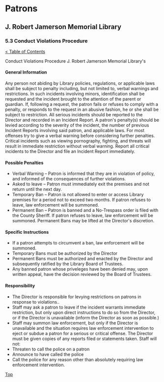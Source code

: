 [0]: ../README.md
[5.3]: conduct-violations-procedure.md

# Patrons
## J. Robert Jamerson Memorial Library
### 5.3 Conduct Violations Procedure
[< Table of Contents][0]

Conduct Violations Procedure
J. Robert Jamerson Memorial Library's

#### General Information
Any person not abiding by Library policies, regulations, or applicable laws shall be subject to penalty including, but not limited to, verbal warnings and restrictions. In such incidents involving minors, identification shall be requested and the incident brought to the attention of the parent or guardian. If, following a request, the patron fails or refuses to comply with a penalty, or responds to the request in an abusive fashion, he or she shall be subject to restriction. All serious incidents should be reported to the Director and recorded in an Incident Report. A patron's penalty(s) should be levied according to the severity of the incident, the number of previous Incident Reports involving said patron, and applicable laws. For most offenses try to give a verbal warning before considering further penalties. Critical incidents such as viewing pornography, fighting, and threats will result in immediate restriction without verbal warning. Report all critical incidents to the Director and file an Incident Report immediately.

#### Possible Penalties
* Verbal Warning – Patron is informed that they are in violation of policy, and informed of the consequences of further violations.
* Asked to leave – Patron must immediately exit the premises and not return until the next day.
* Temporary Ban – Patron is not allowed to enter or access Library premises for a period not to exceed two months. If patron refuses to leave, law enforcement will be summoned.
* Permanent Ban – Patron is banned and a No-Trespass order is filed with the County Sheriff.  If patron refuses to leave, law enforcement will be summoned. Permanent Bans may be lifted at the Director's discretion.

#### Specific Instructions
* If a patron attempts to circumvent a ban, law enforcement will be summoned.
* Temporary Bans must be authorized by the Director
* Permanent Bans must be authorized and enacted by the Director and subsequently ratified by the Library Board of Trustees.
* Any banned patron whose priveleges have been denied may, upon written appeal, have the decision reviewed by the Board of Trustees.

#### Responsibility
* The Director is responsible for levying restrictions on patrons in response to violations..
* Staff may ask a patron to leave if the incident warrants immediate restriction, but only upon direct instructions to do so from the Director, or if the Director is unavailable (inform the Director as soon as possible.)
* Staff may summon law enforcement, but only if the Director is unavailable and the situation requires law enforcement intervention to eject or subdue a patron for a serious or critical offense. The Director must be given copies of any reports filed or statements taken.
Staff will not:
* Threaten to call the police on a patron
* Announce to have called the police
* Call the police for any reason other than absolutely requiring law enforcement intervention.
	
[Top][5.3]